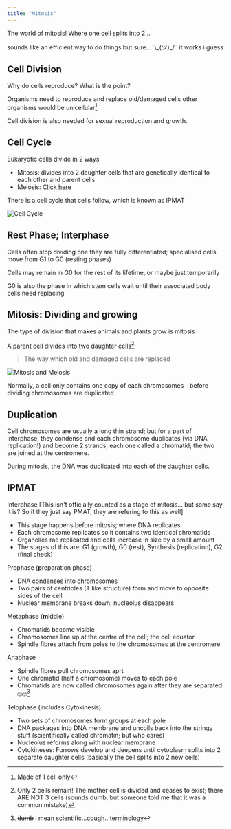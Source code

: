 ```yaml
---
title: "Mitosis"
---
```

The world of mitosis! Where one cell splits into 2...

sounds like an efficient way to do things but sure...¯\\\_(ツ)\_/¯ it works i guess

## Cell Division
Why do cells reproduce? What is the point?

Organisms need to reproduce and replace old/damaged cells other organisms would be unicellular[^1]

Cell division is also needed for sexual reproduction and growth.

## Cell Cycle
Eukaryotic cells divide in 2 ways
- Mitosis: divides into 2 daughter cells that are genetically identical to each other and parent cells
- Meiosis: [Click here](meiosis.md)

There is a cell cycle that cells follow, which is known as IPMAT

![Cell Cycle](/wanderer-archive/assets/images/cell-cycle.jpg)

## Rest Phase; Interphase
Cells often stop dividing one they are fully differentiated; specialised cells move from G1 to G0 (resting phases)

Cells may remain in G0 for the rest of its lifetime, or maybe just temporarily

G0 is also the phase in which stem cells wait until their associated body cells need replacing

## Mitosis: Dividing and growing
The type of division that makes animals and plants grow is mitosis

A parent cell divides into two daughter cells[^2]
> The way which old and damaged cells are replaced

![Mitosis and Meiosis](/wanderer-archive/assets/images/mitosis-vs-meiosis.webp)

Normally, a cell only contains one copy of each chromosomes - before dividing chromosomes are duplicated

## Duplication
Cell chromosomes are usually a long thin strand; but for a part of interphase, they condense and each chromosome duplicates (via DNA replication!) and become 2 strands, each one called a chromatid; the two are joined at the centromere.

During mitosis, the DNA was duplicated into each of the daughter cells.

## IPMAT
Interphase [This isn't officially counted as a stage of mitosis... but some say it is? So if they just say PMAT, they are refering to this as well]
- This stage happens before mitosis; where DNA replicates
- Each chromosome replicates so it contains two identical chromatids
- Organelles rae replicated and cells increase in size by a small amount
- The stages of this are: G1 (growth), G0 (rest), Synthesis (replication), G2 (final check)

Prophase (**p**reparation phase)
- DNA condenses into chromosomes
- Two pairs of centrioles (T like structure) form and move to opposite sides of the cell
- Nuclear membrane breaks down; nucleolus disappears

Metaphase (**m**iddle)
- Chromatids become visible
- Chromosomes line up at the centre of the cell; the cell equator
- Spindle fibres attach from poles to the chromosomes at the centromere

Anaphase
- Spindle fibres pull chromosomes aprt
- One chromatid (half a chromosome) moves to each pole
- Chromatids are now called chromosomes again after they are separated 🙄🙄[^3]

Telophase (includes Cytokinesis)
- Two sets of chromosomes form groups at each pole
- DNA packages into DNA membrane and uncoils back into the stringy stuff (scientifically called chromatin; but who cares)
- Nucleolus reforms along with nuclear membrane
- Cytokineses: Furrows develop and deepens until cytoplasm splits into 2 separate daughter cells (basically the cell splits into 2 new cells)


[^1]: Made of 1 cell only
[^2]: Only 2 cells remain! The mother cell is divided and ceases to exist; there ARE NOT 3 cells (sounds dumb, but someone told me that it was a common mistake)
[^3]: ~~dumb~~ i mean scientific...cough...terminology

